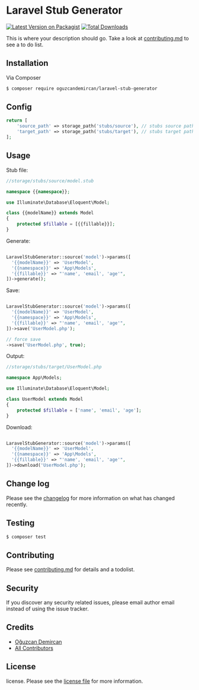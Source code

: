 # Laravel Stub Generator

[![Latest Version on Packagist][ico-version]][link-packagist]
[![Total Downloads][ico-downloads]][link-downloads]

This is where your description should go. Take a look at [contributing.md](contributing.md) to see a to do list.

## Installation

Via Composer

``` bash
$ composer require oguzcandemircan/laravel-stub-generator
```

## Config
```php
return [
    'source_path' => storage_path('stubs/source'), // stubs source path
    'target_path' => storage_path('stubs/target'), // stubs target path
];
```

## Usage

Stub file:
```php
//storage/stubs/source/model.stub

namespace {{namespace}};

use Illuminate\Database\Eloquent\Model;

class {{modelName}} extends Model
{
    protected $fillable = [{{fillable}}];
}
```

Generate:
```php

LaravelStubGenerator::source('model')->params([
  '{{modelName}}' => 'UserModel',
  '{{namespace}}' => 'App\Models',
  '{{fillable}}' => "'name', 'email', 'age'",
])->generate();
```

Save:
```php

LaravelStubGenerator::source('model')->params([
  '{{modelName}}' => 'UserModel',
  '{{namespace}}' => 'App\Models',
  '{{fillable}}' => "'name', 'email', 'age'",
])->save('UserModel.php');

// force save
->save('UserModel.php', true);

```

Output:
```php
//storage/stubs/target/UserModel.php

namespace App\Models;

use Illuminate\Database\Eloquent\Model;

class UserModel extends Model
{
    protected $fillable = ['name', 'email', 'age'];
}
```

Download:
```php

LaravelStubGenerator::source('model')->params([
  '{{modelName}}' => 'UserModel',
  '{{namespace}}' => 'App\Models',
  '{{fillable}}' => "'name', 'email', 'age'",
])->download('UserModel.php');
```

## Change log

Please see the [changelog](changelog.md) for more information on what has changed recently.

## Testing

``` bash
$ composer test
```

## Contributing

Please see [contributing.md](contributing.md) for details and a todolist.

## Security

If you discover any security related issues, please email author email instead of using the issue tracker.

## Credits

- [Oğuzcan Demircan](https://github.com/oguzcandemircan)
- [All Contributors][link-contributors]

## License

license. Please see the [license file](license.md) for more information.

[ico-version]: https://img.shields.io/packagist/v/oguzcandemircan/laravelstubgenerator.svg?style=flat-square
[ico-downloads]: https://img.shields.io/packagist/dt/oguzcandemircan/laravelstubgenerator.svg?style=flat-square

[link-packagist]: https://packagist.org/packages/oguzcandemircan/laravelstubgenerator
[link-downloads]: https://packagist.org/packages/oguzcandemircan/laravelstubgenerator
[link-author]: https://github.com/oguzcandemircan
[link-contributors]: ../../contributors
